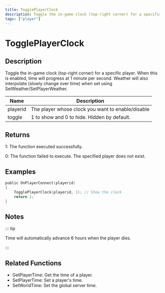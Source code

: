 ```yaml
---
title: TogglePlayerClock
description: Toggle the in-game clock (top-right corner) for a specific player.
tags: ["player"]
---
```


# TogglePlayerClock

<TagLinks />

## Description

Toggle the in-game clock (top-right corner) for a specific player. When this is enabled, time will progress at 1 minute per second. Weather will also interpolate (slowly change over time) when set using SetWeather/SetPlayerWeather.

| Name     | Description                                       |
| -------- | ------------------------------------------------- |
| playerid | The player whose clock you want to enable/disable |
| toggle   | 1 to show and 0 to hide. Hidden by default.       |

## Returns

1: The function executed successfully.

0: The function failed to execute. The specified player does not exist.

## Examples

```c
public OnPlayerConnect(playerid)
{
    TogglePlayerClock(playerid, 1); // Show the clock
    return 1;
}
```

## Notes

::: tip

Time will automatically advance 6 hours when the player dies.

:::

## Related Functions

- GetPlayerTime: Get the time of a player.
- SetPlayerTime: Set a player's time.
- SetWorldTime: Set the global server time.
